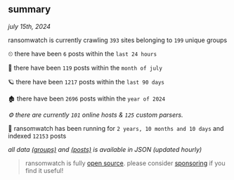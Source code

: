 
## summary
_july 15th, 2024_

ransomwatch is currently crawling `393` sites belonging to `199` unique groups

⏲ there have been `6` posts within the `last 24 hours`

🦈 there have been `119` posts within the `month of july`

🪐 there have been `1217` posts within the `last 90 days`

🏚 there have been `2696` posts within the `year of 2024`

_⚙️ there are currently `101` online hosts & `125` custom parsers._

🦕 ransomwatch has been running for `2 years, 10 months and 10 days` and indexed `12153` posts

_all data  [(groups)](http://ransomwhat.telemetry.ltd/groups) and [(posts)](http://ransomwhat.telemetry.ltd/posts) is available in JSON (updated hourly)_

> ransomwatch is fully [open source](https://github.com/joshhighet/ransomwatch#ransomwatch--). please consider [sponsoring](https://github.com/sponsors/joshhighet) if you find it useful!
